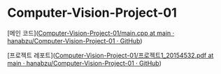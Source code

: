 # Computer-Vision-Project-01

[메인 코드]([Computer-Vision-Project-01/main.cpp at main · hanabzu/Computer-Vision-Project-01 · GitHub](https://github.com/hanabzu/Computer-Vision-Project-01/blob/main/Opencv_1/Opencv_1/main.cpp))

[프로젝트 레포트]([Computer-Vision-Project-01/프로젝트1_20154532.pdf at main · hanabzu/Computer-Vision-Project-01 · GitHub](https://github.com/hanabzu/Computer-Vision-Project-01/blob/main/%ED%94%84%EB%A1%9C%EC%A0%9D%ED%8A%B81_20154532.pdf))
